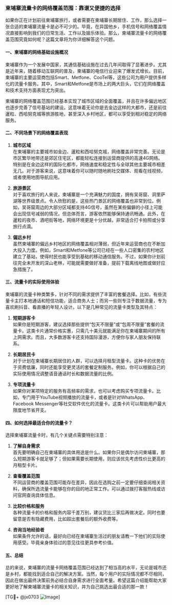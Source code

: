 ### 柬埔寨流量卡的网络覆盖范围：靠谱又便捷的选择

如果你正在计划前往柬埔寨旅行，或者需要在柬埔寨长期居住、工作，那么选择一张合适的柬埔寨流量卡是必不可少的。毕竟，在异国他乡，手机信号和网络覆盖情况直接影响到我们的日常生活、工作以及娱乐体验。那么，柬埔寨流量卡的网络覆盖范围究竟如何呢？这篇文章将为你详细解答这个问题。

#### 一、柬埔寨的网络基础设施概况

柬埔寨作为一个发展中国家，其通信基础设施在过去几年间取得了显著进步。尤其是近年来，随着移动互联网的普及，柬埔寨的电信行业迎来了爆发式增长。目前，柬埔寨的主要运营商包括Smart、Metfone、CooTel等，这些公司为用户提供多样化的流量卡服务。其中，Smart和Metfone是市场上的两大巨头，它们在网络覆盖和技术支持方面表现尤为突出。

柬埔寨的网络覆盖范围已经基本实现了城市区域的全面覆盖，并且在许多偏远地区也逐步完善了信号基站的建设。这意味着无论你是去金边这样的大都市，还是前往暹粒、西哈努克城等旅游胜地，甚至深入乡村地区，都可以享受到相对稳定的网络服务。

#### 二、不同场景下的网络覆盖表现

1. **城市区域**  
   在柬埔寨的主要城市如金边、暹粒和西哈努克城，网络覆盖非常完善。无论是市区繁华地带还是郊区住宅区，都能轻松连接到运营商提供的高速4G网络。特别是在金边这样的国际化都市，网络速度和稳定性与全球其他主要城市相差无几。对于游客来说，这意味着你可以随时随地刷社交媒体、观看在线视频，或者使用地图导航应用。

2. **旅游景区**  
   对于喜欢旅行的人来说，柬埔寨是一个充满魅力的国度，拥有吴哥窟、洞里萨湖等世界级景点。令人欣慰的是，这些热门景区的网络覆盖也非常到位。例如，吴哥窟周边的大部分区域都支持4G信号，虽然在某些偏僻的小径上可能会出现信号减弱的情况，但总体而言，游客依然能够保持通讯畅通。此外，在暹粒的夜市、酒吧街等地，网络环境更是十分优越，非常适合打卡拍照或分享旅行点滴。

3. **偏远乡村**  
   虽然柬埔寨的偏远乡村地区的网络覆盖相对薄弱，但近年来运营商也在不断加大投入力度。例如，Smart和Metfone等公司已经在一些人口密集的农村地区建立了基站，使得村民也能享受到基础的移动通信服务。不过，如果你计划前往完全未开发的深山老林，可能就需要做好准备，提前下载离线地图或做好应急措施了。

#### 三、流量卡的实际使用体验

柬埔寨的流量卡种类繁多，针对不同的需求提供了丰富的套餐选择。比如，有些流量卡主打本地通话和短信功能，适合商务人士；而另一些则专注于数据流量，专为喜欢刷抖音、看直播的年轻人设计。以下是几种常见的流量卡类型及其特点：

1. **短期游客卡**  
   如果你是短期游客，建议选择那些提供“包天不限量”或“包周不限量”套餐的流量卡。这类卡片通常价格实惠，只需几十美元就能满足你在柬埔寨期间的所有上网需求。而且，大多数游客卡还支持国际漫游，方便你与家人朋友保持联系。

2. **长期居民卡**  
   对于计划在柬埔寨长期居住的人群，可以选择月租型流量卡。这种卡的优势在于资费低廉，同时还能享受更灵活的套餐定制服务。例如，你可以根据自己的实际使用情况调整语音通话时长和数据流量的比例。

3. **专项流量卡**  
   如果你对某项特定的服务有高频率的需求，也可以考虑购买专项流量卡。比如，专门用于YouTube视频播放的流量卡，或者是针对WhatsApp、Facebook Messenger等社交软件优化的流量卡。这类卡片可以帮助用户最大限度地节省开支。

#### 四、如何选择最适合你的流量卡？

选择柬埔寨流量卡时，有几个关键点需要特别注意：

1. **了解自身需求**  
   首先要明确自己在柬埔寨的具体用途是什么。如果你只是偶尔访问柬埔寨，那么短期游客卡就足够了；但如果需要长期使用，则应该优先考虑性价比更高的月租型卡片。

2. **查看覆盖范围**  
   不同运营商的覆盖范围可能存在差异，因此在选购之前一定要仔细查阅相关资料，确保所选流量卡能够在你的目的地正常工作。可以通过拨打客服热线或访问官网查询具体信息。

3. **比较价格和服务**  
   各种流量卡的价格和服务内容千差万别，建议货比三家后再做决定。同时也要留意是否有隐藏费用，比如超出套餐后的额外收费等。

4. **咨询当地经验者**  
   如果条件允许的话，最好向已经在柬埔寨生活过的朋友请教一下他们的实际使用感受。毕竟亲身体验过的意见往往更具参考价值。

#### 五、总结

总的来说，柬埔寨的流量卡网络覆盖范围已经达到了相当高的水平，无论是城市还是乡村，都能找到适合自己的解决方案。当然，每个用户的实际情况都不尽相同，因此在做出最终决策前务必结合自身需求进行全面考量。希望这篇介绍能帮助大家更好地了解柬埔寨流量卡的相关知识，并为自己挑选出最合适的那一款！

[TG💪+ @jx0703 ![Image](https://github.com/user-attachments/assets/dbca1d08-cadb-493c-b0ec-ad6f7a83f270)]